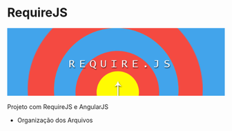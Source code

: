 RequireJS
=========

<img src="require.png" />

Projeto com RequireJS e AngularJS

* Organização dos Arquivos

